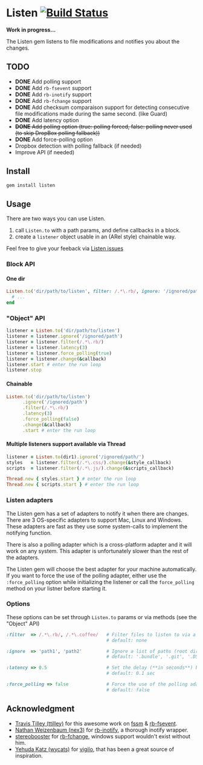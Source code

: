 # Listen [![Build Status](https://secure.travis-ci.org/guard/listen.png?branch=master)](http://travis-ci.org/guard/listen)

**Work in progress...**

The Listen gem listens to file modifications and notifies you about the changes.

## TODO

- **DONE** Add polling support
- **DONE** Add `rb-fsevent` support
- **DONE** Add `rb-inotify` support
- **DONE** Add `rb-fchange` support
- **DONE** Add checksum comparaison support for detecting consecutive file modifications made during the same second. (like Guard)
- **DONE** Add latency option
- ~~**DONE** Add polling option (true: polling forced, false: polling never used (to skip DropBox polling fallback))~~
- **DONE** Add force-polling option
- Dropbox detection with polling fallback (if needed)
- Improve API (if needed)

## Install

``` bash
gem install listen
```

## Usage

There are two ways you can use Listen.

1. call `Listen.to` with a path params, and define callbacks in a block.
3. create a `listener` object usable in an (ARel style) chainable way.

Feel free to give your feeback via [Listen issues](https://github.com/guard/listener/issues)

### Block API

#### One dir

``` ruby
Listen.to('dir/path/to/listen', filter: /.*\.rb/, ignore: '/ignored/path', latency: 3, force_polling: true) do |modified, added, removed|
  # ...
end
```

### "Object" API

``` ruby
listener = Listen.to('dir/path/to/listen')
listener = listener.ignore('/ignored/path')
listener = listener.filter(/.*\.rb/)
listener = listener.latency(3)
listener = listener.force_polling(true)
listener = listener.change(&callback)
listener.start # enter the run loop
listener.stop
```

#### Chainable

``` ruby
Listen.to('dir/path/to/listen')
      .ignore('/ignored/path')
      .filter(/.*\.rb/)
      .latency(3)
      .force_polling(false)
      .change(&callback)
      .start # enter the run loop
```

#### Multiple listeners support available via Thread

``` ruby
listener = Listen.to(dir1).ignore('/ignored/path/')
styles   = listener.filter(/.*\.css/).change(&style_callback)
scripts  = listener.filter(/.*\.js/).change(&scripts_callback)

Thread.new { styles.start } # enter the run loop
Thread.new { scripts.start } # enter the run loop
```

### Listen adapters

The Listen gem has a set of adapters to notify it when there are changes.
There are 3 OS-specific adapters to support Mac, Linux and Windows. These adapters are fast
as they use some system-calls to implement the notifying function.

There is also a polling adapter which is a cross-platform adapter and it will
work on any system. This adapter is unfortunately slower than the rest of the adapters.

The Listen gem will choose the best adapter for your machine automatically. If you
want to force the use of the polling adapter, either use the `:force_polling` option
while initializing the listener or call the `force_polling` method on your listner
before starting it.

### Options

These options can be set through `Listen.to` params or via methods (see the "Object" API)

```ruby
:filter  => /.*\.rb/, /.*\.coffee/   # Filter files to listen to via a regexps list.
                                     # default: none

:ignore  => 'path1', 'path2'         # Ignore a list of paths (root directory or sub-dir)
                                     # default: '.bundle', '.git', '.DS_Store', 'log', 'tmp', 'vendor'

:latency => 0.5                      # Set the delay (**in seconds**) between checking for changes
                                     # default: 0.1 sec

:force_polling => false              # Force the use of the polling adapter
                                     # default: false
```

## Acknowledgment

- [Travis Tilley (ttilley)][] for this awesome work on [fssm][] & [rb-fsevent][].
- [Nathan Weizenbaum (nex3)][] for [rb-inotify][], a thorough inotify wrapper.
- [stereobooster][] for [rb-fchange][], windows support wouldn't exist without him.
- [Yehuda Katz (wycats)][] for [vigilo][], that has been a great source of inspiration.

[Travis Tilley (ttilley)]: https://github.com/ttilley
[fssm]: https://github.com/ttilley/fssm
[rb-fsevent]: https://github.com/thibaudgg/rb-fsevent
[Nathan Weizenbaum (nex3)]: https://github.com/nex3
[rb-inotify]: https://github.com/nex3/rb-inotify
[stereobooster]: https://github.com/stereobooster
[rb-fchange]: https://github.com/stereobooster/rb-fchange
[Yehuda Katz (wycats)]: https://github.com/wycats
[vigilo]: https://github.com/wycats/vigilo
